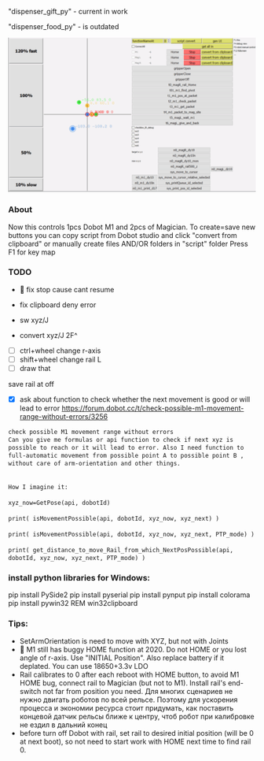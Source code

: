 
"dispenser_gift_py" - current in work

"dispenser_food_py" - is outdated

![python GUI](GUI_v0.41.png)

### About
Now this controls 1pcs Dobot M1 and 2pcs of Magician.
To create=save new buttons you can copy script from Dobot studio and click "convert from clipboard" or manually create files AND/OR folders in "script" folder
Press F1 for key map


### TODO

* 🐛 fix stop cause cant resume

* fix clipboard deny error

* sw xyz/J
* convert xyz/J 2F^

- [ ] ctrl+wheel change r-axis
- [ ] shift+wheel change rail L
- [ ] draw that

save rail at off

- [x] ask about function to check whether the next movement is good or will lead to error
https://forum.dobot.cc/t/check-possible-m1-movement-range-without-errors/3256
```
check possible M1 movement range without errors
Can you give me formulas or api function to check if next xyz is possible to reach or it will lead to error. Also I need function to full-automatic movement from possible point A to possible point B , without care of arm-orientation and other things.


How I imagine it:

xyz_now=GetPose(api, dobotId)

print( isMovementPossible(api, dobotId, xyz_now, xyz_next) )

print( isMovementPossible(api, dobotId, xyz_now, xyz_next, PTP_mode) )

print( get_distance_to_move_Rail_from_which_NextPosPossible(api, dobotId, xyz_now, xyz_next, PTP_mode) ) 
```
 
### install python libraries for Windows:
pip install PySide2
pip install pyserial
pip install pynput
pip install colorama
pip install pywin32 REM win32clipboard 


### Tips:
* SetArmOrientation is need to move with XYZ, but not with Joints
* 🐛 M1 still has buggy HOME  function at 2020. Do not HOME or you lost angle of r-axis. Use "INITIAL Position". Also replace battery if it deplated. You can use 18650+3.3v LDO
* Rail calibrates to 0 after each reboot with HOME button, to avoid M1 HOME bug, connect rail to Magician (but not to M1). Install rail's end-switch not far from position you need. Для многих сценариев не нужно двигать роботов по всей рельсе. Поэтому для ускорения процесса и экономии ресурса стоит придумать, как поставить концевой датчик рельсы ближе к центру, чтоб робот при калибровке не ездил в дальний конец
* before turn off Dobot with rail, set rail to desired initial position (will be 0 at next boot), so not need to start work with HOME next time to find rail 0.


